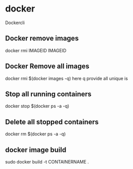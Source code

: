 # docker
Dockercli

## Docker remove images
 docker rmi IMAGEID IMAGEID 
## Docker Remove all images
 docker rmi $(docker images -q) 
 here q provide all unique is 
## Stop all running containers
 docker stop $(docker ps -a -q)
## Delete all stopped containers
 docker rm $(docker ps -a -q)
 
 ## docker image build
 sudo docker build -t CONTAINERNAME . 
